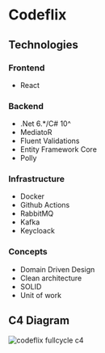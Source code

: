 # Codeflix

## Technologies

### Frontend

- React

### Backend

- .Net 6.*/C# 10^
- MediatoR
- Fluent Validations
- Entity Framework Core
- Polly

### Infrastructure

- Docker
- Github Actions
- RabbitMQ
- Kafka
- Keycloack

### Concepts

- Domain Driven Design
- Clean architecture
- SOLID
- Unit of work

## C4 Diagram

![codeflix fullcycle c4](https://user-images.githubusercontent.com/24505963/185113485-17e9145f-83a0-47ac-b49b-06297b6c595c.png)
